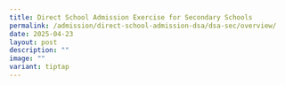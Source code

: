 ```yaml
---
title: Direct School Admission Exercise for Secondary Schools
permalink: /admission/direct-school-admission-dsa/dsa-sec/overview/
date: 2025-04-23
layout: post
description: ""
image: ""
variant: tiptap
---
```

<p></p>
